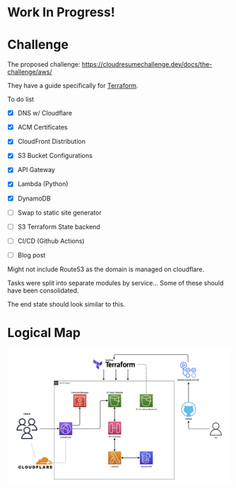 # Work In Progress!

# Challenge

The proposed challenge:
https://cloudresumechallenge.dev/docs/the-challenge/aws/

They have a guide specifically for [Terraform](https://cloudresumechallenge.dev/docs/extensions/terraform-getting-started/).


To do list
- [x] DNS w/ Cloudflare
- [x] ACM Certificates
- [x] CloudFront Distribution
- [x] S3 Bucket Configurations
- [x] API Gateway
- [x] Lambda (Python)
- [x] DynamoDB
- [ ] Swap to static site generator
- [ ] S3 Terraform State backend
- [ ] CI/CD (Github Actions)
- [ ] Blog post



Might not include Route53 as the domain is managed on cloudflare.

Tasks were split into separate modules by service... Some of these should have been consolidated. 

The end state should look similar to this.
# Logical Map
![](logical_map_2.png)